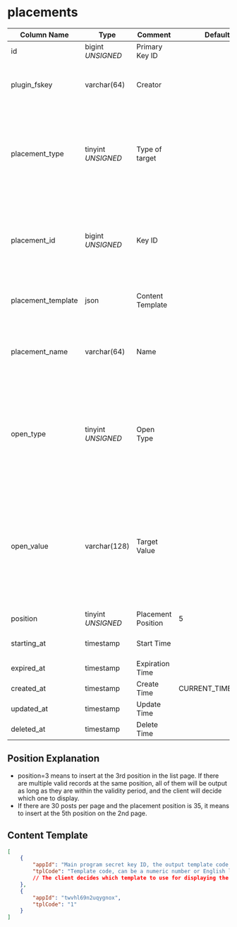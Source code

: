 # placements

| Column Name | Type | Comment | Default | Null | Remark |
| --- | --- | --- | --- | --- | --- |
| id | bigint *UNSIGNED* | Primary Key ID | | NO | Auto Increment |
| plugin_fskey | varchar(64) | Creator |  | NO | Which plugin created this record<br>Related field [plugins->fskey](../plugins/plugins.md) |
| placement_type | tinyint *UNSIGNED* | Type of target |  | NO | 1.User / 2.Group / 3.Hashtag / 4.Post / 5.Comment<br>Which type of content to read as list page parameter |
| placement_id | bigint *UNSIGNED* | Key ID |  | NO | 1.Related field `users->id`<br>2.Related field `groups->id`<br>3.Related field `hashtags->id`<br>4.Related field `posts->id`<br>5.Related field `comments->id` |
| placement_template | json | Content Template |  | NO | Custom number, from the client being used |
| placement_name | varchar(64) | Name |  | NO | **Multilingual**<br>For example: Sponsor, Advertisement, You Might Be Interested In, etc. |
| open_type | tinyint *UNSIGNED* | Open Type |  | NO | 1.User Profile / 2.Group Detail / 3.Hashtag Detail<br>4.Post Detail / 5.Comment Detail / 6.Extension iframe<br>7.Plugin Page / 8.URL |
| open_value | varchar(128) | Target Value |  | NO | User, Group, Hashtag, Post, Comment are the corresponding primary IDs<br>Inline extension frame is `extends->id`<br>Plugin page is `fskey`, specified URL is URL |
| position | tinyint *UNSIGNED* | Placement Position | 5 | NO |  |
| starting_at | timestamp | Start Time |  | YES | Empty means start immediately |
| expired_at | timestamp | Expiration Time |  | YES | Empty means valid forever |
| created_at | timestamp | Create Time | CURRENT_TIMESTAMP | NO |  |
| updated_at | timestamp | Update Time |  | YES |  |
| deleted_at | timestamp | Delete Time |  | YES |  |


## Position Explanation

- position=3 means to insert at the 3rd position in the list page. If there are multiple valid records at the same position, all of them will be output as long as they are within the validity period, and the client will decide which one to display.
- If there are 30 posts per page and the placement position is 35, it means to insert at the 5th position on the 2nd page.

## Content Template

```json
[
    {
        "appId": "Main program secret key ID, the output template code is determined based on the App ID of the interface request",
        "tplCode": "Template code, can be a numeric number or English letters, string type."
        // The client decides which template to use for displaying the content based on this code.
    },
    {
        "appId": "twvhl69n2uqygnox",
        "tplCode": "1"
    }
]
```
